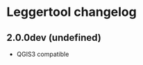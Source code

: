 Leggertool changelog
====================


2.0.0dev (undefined)
------------------

- QGIS3 compatible